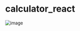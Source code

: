 # calculator_react
 
![image](https://user-images.githubusercontent.com/30688334/229345840-240c7ea1-4364-422e-b7e3-c48426b22397.png)
